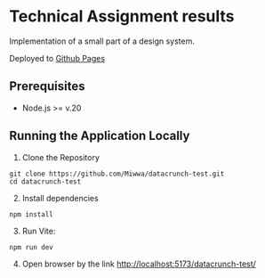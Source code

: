 # Technical Assignment results

Implementation of a small part of a design system.

Deployed to [Github Pages](https://miwwa.github.io/datacrunch-test/)

## Prerequisites

- Node.js >= v.20

## Running the Application Locally

1. Clone the Repository

```shell
git clone https://github.com/Miwwa/datacrunch-test.git
cd datacrunch-test
```

2. Install dependencies

``` shell
npm install
```

3. Run Vite:

```shell
npm run dev
```

4. Open browser by the link [http://localhost:5173/datacrunch-test/](http://localhost:5173/datacrunch-test/)

